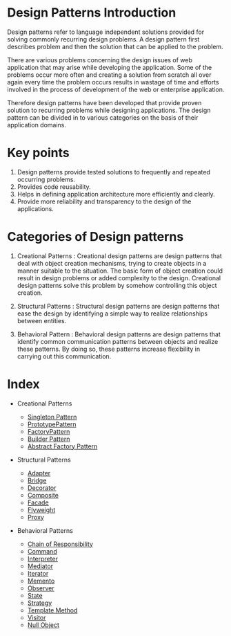 # Design Patterns Introduction
Design patterns refer to language independent solutions provided for solving commonly recurring design problems. A design pattern first describes problem and then the solution that can be applied to the problem.

There are various problems concerning the design issues of web application that may arise while developing the application. Some of the problems occur more often and creating a solution from scratch all over again every time the problem occurs results in wastage of time and efforts involved in the process of development of the web or enterprise application.

Therefore design patterns have been developed that provide proven solution to recurring problems while designing applications. The design pattern can be divided in to various categories on the basis of their application domains.

# Key points
1)	Design patterns provide tested solutions to frequently and repeated occurring problems.
2)	Provides code reusability.
3)	Helps in defining application architecture more efficiently and clearly.
4)	Provide more reliability and transparency to the design of the applications.

# Categories of Design patterns
1) Creational Patterns : Creational design patterns are design patterns that deal with object creation mechanisms, trying to create objects in a manner suitable to the situation. The basic form of object creation could result in design problems or added complexity to the design. Creational design patterns solve this problem by somehow controlling this object creation.

2) Structural Patterns : Structural design patterns are design patterns that ease the design by identifying a simple way to realize relationships between entities.

3) Behavioral Pattern : Behavioral design patterns are design patterns that identify common communication patterns between objects and realize these patterns. By doing so, these patterns increase flexibility in carrying out this communication.

# Index

- Creational Patterns
  - [Singleton Pattern](https://github.com/AbhishekKumar4/DesignPatterns/tree/master/Creational/SingletonPattern)
  - [PrototypePattern](https://github.com/AbhishekKumar4/DesignPatterns/tree/master/Creational/PrototypePattern)
  - [FactoryPattern](https://github.com/AbhishekKumar4/DesignPatterns/tree/master/Creational/FactoryPattern)
  - [Builder Pattern](https://github.com/AbhishekKumar4/DesignPatterns/tree/master/Creational/Builder%20Pattern)
  - [Abstract Factory Pattern](https://github.com/AbhishekKumar4/DesignPatterns/tree/master/Creational/AbstractFactory)
  
- Structural Patterns
  - [Adapter]()
  - [Bridge]()
  - [Decorator]()
  - [Composite]()
  - [Facade]()
  - [Flyweight]()
  - [Proxy]()
  
- Behavioral Patterns
  - [Chain of Responsibility]()
  - [Command]()
  - [Interpreter]()
  - [Mediator]()
  - [Iterator]()
  - [Memento]()
  - [Observer]()
  - [State]()
  - [Strategy]()
  - [Template Method]()
  - [Visitor]()
  - [Null Object]()
  
  

 
